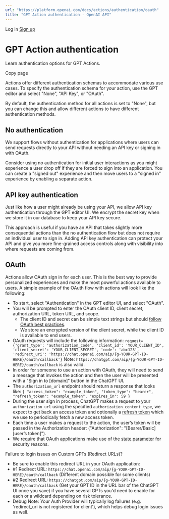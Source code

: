 ```yaml
---
url: "https://platform.openai.com/docs/actions/authentication/oauth"
title: "GPT Action authentication - OpenAI API"
---
```


Log in [Sign up](https://platform.openai.com/signup)

# GPT Action authentication

Learn authentication options for GPT Actions.

Copy page

Actions offer different authentication schemas to accommodate various use cases. To specify the authentication schema for your action, use the GPT editor and select "None", "API Key", or "OAuth".

By default, the authentication method for all actions is set to "None", but you can change this and allow different actions to have different authentication methods.

## No authentication

We support flows without authentication for applications where users can send requests directly to your API without needing an API key or signing in with OAuth.

Consider using no authentication for initial user interactions as you might experience a user drop off if they are forced to sign into an application. You can create a "signed out" experience and then move users to a "signed in" experience by enabling a separate action.

## API key authentication

Just like how a user might already be using your API, we allow API key authentication through the GPT editor UI. We encrypt the secret key when we store it in our database to keep your API key secure.

This approach is useful if you have an API that takes slightly more consequential actions than the no authentication flow but does not require an individual user to sign in. Adding API key authentication can protect your API and give you more fine-grained access controls along with visibility into where requests are coming from.

## OAuth

Actions allow OAuth sign in for each user. This is the best way to provide personalized experiences and make the most powerful actions available to users. A simple example of the OAuth flow with actions will look like the following:

- To start, select "Authentication" in the GPT editor UI, and select "OAuth".
- You will be prompted to enter the OAuth client ID, client secret, authorization URL, token URL, and scope.
  - The client ID and secret can be simple text strings but should [follow OAuth best practices](https://www.oauth.com/oauth2-servers/client-registration/client-id-secret/).
  - We store an encrypted version of the client secret, while the client ID is available to end users.
- OAuth requests will include the following information: `request={'grant_type': 'authorization_code', 'client_id': 'YOUR_CLIENT_ID', 'client_secret': 'YOUR_CLIENT_SECRET', 'code': 'abc123', 'redirect_uri': 'https://chat.openai.com/aip/{g-YOUR-GPT-ID-HERE}/oauth/callback'}` Note: `https://chatgpt.com/aip/{g-YOUR-GPT-ID-HERE}/oauth/callback` is also valid.
- In order for someone to use an action with OAuth, they will need to send a message that invokes the action and then the user will be presented with a "Sign in to \[domain\]" button in the ChatGPT UI.
- The `authorization_url` endpoint should return a response that looks like:
`{ "access_token": "example_token", "token_type": "bearer", "refresh_token": "example_token", "expires_in": 59 }`
- During the user sign in process, ChatGPT makes a request to your `authorization_url` using the specified `authorization_content_type`, we expect to get back an access token and optionally a [refresh token](https://auth0.com/learn/refresh-tokens) which we use to periodically fetch a new access token.
- Each time a user makes a request to the action, the user’s token will be passed in the Authorization header: ("Authorization": "\[Bearer/Basic\] \[user’s token\]").
- We require that OAuth applications make use of the [state parameter](https://auth0.com/docs/secure/attack-protection/state-parameters#set-and-compare-state-parameter-values) for security reasons.

Failure to login issues on Custom GPTs (Redirect URLs)?

- Be sure to enable this redirect URL in your OAuth application:
- #1 Redirect URL: `https://chat.openai.com/aip/{g-YOUR-GPT-ID-HERE}/oauth/callback` (Different domain possible for some clients)
- #2 Redirect URL: `https://chatgpt.com/aip/{g-YOUR-GPT-ID-HERE}/oauth/callback` (Get your GPT ID in the URL bar of the ChatGPT UI once you save) if you have several GPTs you'd need to enable for each or a wildcard depending on risk tolerance.
- Debug Note: Your Auth Provider will typically log failures (e.g. 'redirect\_uri is not registered for client'), which helps debug login issues as well.